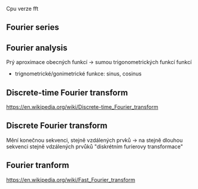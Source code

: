 Cpu verze fft

## Fourier series



## Fourier analysis

Prý aproximace obecných funkcí -> sumou trigonometrických funkcí funkcí 
* trignometrické/gonimetrické funkce: sinus, cosinus

## Discrete-time Fourier transform

https://en.wikipedia.org/wiki/Discrete-time_Fourier_transform

## Discrete Fourier transform

Mění konečnou sekvenci, stejně vzdálených prvků -> na stejně dlouhou sekvenci stejně vdzálených prvůků "diskrétním furierovy transformace"

## Fourier tranform

https://en.wikipedia.org/wiki/Fast_Fourier_transform

